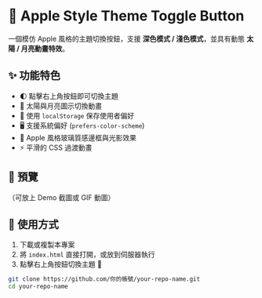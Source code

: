 # 🍎 Apple Style Theme Toggle Button

一個模仿 Apple 風格的主題切換按鈕，支援 **深色模式 / 淺色模式**，並具有動態 **太陽 / 月亮動畫特效**。

## ✨ 功能特色
- 🌓 點擊右上角按鈕即可切換主題
- 🎨 太陽與月亮圖示切換動畫
- 💾 使用 `localStorage` 保存使用者偏好
- 🖥️ 支援系統偏好 (`prefers-color-scheme`)
- 🍏 Apple 風格玻璃質感邊框與光影效果
- ⚡️ 平滑的 CSS 過渡動畫

## 📸 預覽
（可放上 Demo 截圖或 GIF 動圖）

## 🚀 使用方式
1. 下載或複製本專案
2. 將 `index.html` 直接打開，或放到伺服器執行
3. 點擊右上角按鈕切換主題 🎉

```bash
git clone https://github.com/你的帳號/your-repo-name.git
cd your-repo-name
